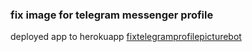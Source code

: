 ### fix image for telegram messenger profile 

deployed app to herokuapp [fixtelegramprofilepicturebot](https://fixtelegramprofilepicturebot.herokuapp.com/)
